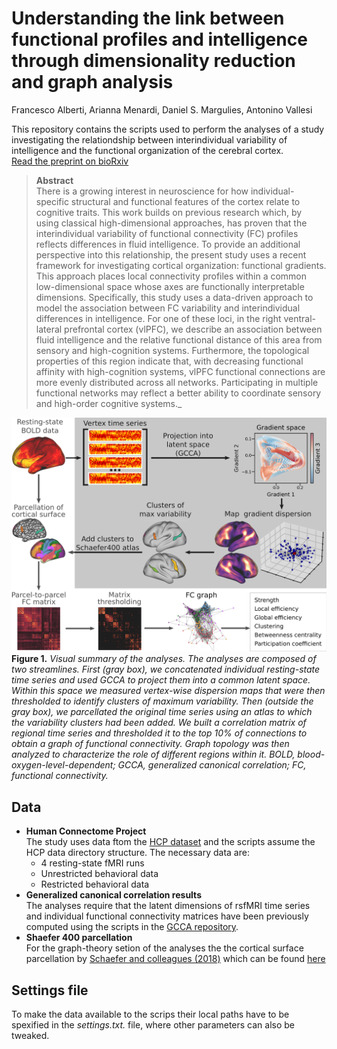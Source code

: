 # Understanding the link between functional profiles and intelligence through dimensionality reduction and graph analysis
Francesco Alberti, Arianna Menardi, Daniel S. Margulies, Antonino Vallesi


This repository contains the scripts used to perform the analyses of a study investigating the relationdship between interindividual variability of intelligence and the functional organization of the cerebral cortex.\
[Read the preprint on bioRxiv](https://www.biorxiv.org/content/10.1101/2023.04.12.536421v1)

> **Abstract**\
There is a growing interest in neuroscience for how individual-specific structural and functional features of the cortex relate to cognitive traits. This work builds on previous research which, by using classical high-dimensional approaches, has proven that the interindividual variability of functional connectivity (FC) profiles reflects differences in fluid intelligence. To provide an additional perspective into this relationship, the present study uses a recent framework for investigating cortical organization: functional gradients. This approach places local connectivity profiles within a common low-dimensional space whose axes are functionally interpretable dimensions. Specifically, this study uses a data-driven approach to model the association between FC variability and interindividual differences in intelligence. For one of these loci, in the right ventral-lateral prefrontal cortex (vlPFC), we describe an association between fluid intelligence and the relative functional distance of this area from sensory and high-cognition systems. Furthermore, the topological properties of this region indicate that, with decreasing functional affinity with high-cognition systems, vlPFC functional connections are more evenly distributed across all networks. Participating in multiple functional networks may reflect a better ability to coordinate sensory and high-order cognitive systems._

![image](https://github.com/alberti-f/gradient-dispersion/blob/main/methods_figure.png)\
**Figure 1.** *Visual summary of the analyses. The analyses are composed of two streamlines. First (gray box), we concatenated individual resting-state time series and used GCCA to project them into a common latent space. Within this space we measured vertex-wise dispersion maps that were then thresholded to identify clusters of maximum variability. Then (outside the gray box), we parcellated the original time series using an atlas to which the variability clusters had been added. We built a correlation matrix of regional time series and thresholded it to the top 10% of connections to obtain a graph of functional connectivity. Graph topology was then analyzed to characterize the role of different regions within it. BOLD, blood-oxygen-level-dependent; GCCA, generalized canonical correlation; FC, functional connectivity.*
## Data
* **Human Connectome Project**\
The study uses data ftom the [HCP dataset](https://www.humanconnectome.org/) and the scripts assume the HCP data directory structure. The necessary data are:
    * 4 resting-state fMRI runs
    * Unrestricted behavioral data
    * Restricted behavioral data
* **Generalized canonical correlation results**\
The analyses require that the latent dimensions of rsfMRI time series and individual functional connectivity matrices have been previously computed using the scripts in the [GCCA repository](https://github.com/alberti-f/GCCA).
* **Shaefer 400 parcellation**\
For the graph-theory setion of the analyses the the cortical surface parcellation by [Schaefer and colleagues (2018)](https://people.csail.mit.edu/ythomas/publications/2018LocalGlobal-CerebCor.pdf) which can be found [here](https://github.com/ThomasYeoLab/CBIG/tree/master/stable_projects/brain_parcellation/Schaefer2018_LocalGlobal/Parcellations/HCP)


## Settings file
To make the data available to the scrips their local paths have to be spexified in the *settings.txt.* file,  where other parameters can also be tweaked.
